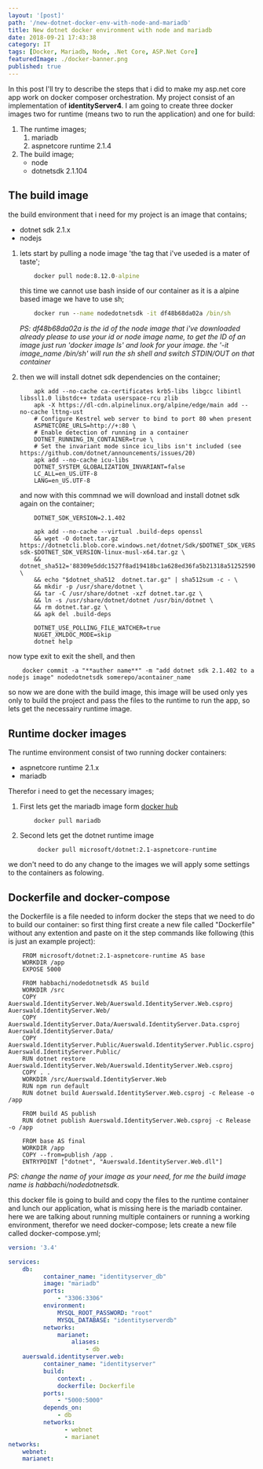 ```yaml
---
layout: '[post]'
path: '/new-dotnet-docker-env-with-node-and-mariadb'
title: New dotnet docker environment with node and mariadb
date: 2018-09-21 17:43:38
category: IT
tags: [Docker, Mariadb, Node, .Net Core, ASP.Net Core]
featuredImage: ./docker-banner.png
published: true
---
```


In this post I'll try to describe the steps that i did to make my asp.net core app work on docker composer orchestration. My project consist of an implementation of **identityServer4**.
I am going to create three docker images two for runtime (means two to run the application) and one for build:

1. The runtime images;
   1. mariadb
   2. aspnetcore runtime 2.1.4
2. The build image;
   * node
   * dotnetsdk 2.1.104

<!-- more -->
## The build image

the build environment that i need for my project is an image that contains;

* dotnet sdk 2.1.x
* nodejs

1. lets start by pulling a node image 'the tag that i've useded is a mater of taste';

    ```cmd
        docker pull node:8.12.0-alpine
    ```

    this time we cannot use bash inside of our container as it is a alpine based image we have to use sh;

    ```cmd
        docker run --name nodedotnetsdk -it df48b68da02a /bin/sh
    ```

    *PS: df48b68da02a is the id of the node image that i've downloaded already please to use your id or node image name, to get the ID of an image just run 'docker image ls' and look for your image.
    the '-it image_name /bin/sh' will run the sh shell and switch STDIN/OUT on that container*

2. then we will install dotnet sdk dependencies on the container;

    ```shell
        apk add --no-cache ca-certificates krb5-libs libgcc libintl libssl1.0 libstdc++ tzdata userspace-rcu zlib
        apk -X https://dl-cdn.alpinelinux.org/alpine/edge/main add --no-cache lttng-ust
        # Configure Kestrel web server to bind to port 80 when present
        ASPNETCORE_URLS=http://+:80 \
        # Enable detection of running in a container
        DOTNET_RUNNING_IN_CONTAINER=true \
        # Set the invariant mode since icu_libs isn't included (see https://github.com/dotnet/announcements/issues/20)
        apk add --no-cache icu-libs
        DOTNET_SYSTEM_GLOBALIZATION_INVARIANT=false
        LC_ALL=en_US.UTF-8
        LANG=en_US.UTF-8
    ```

    and now with this commnad we will download and install dotnet sdk again on the container;

    ```shell
        DOTNET_SDK_VERSION=2.1.402

        apk add --no-cache --virtual .build-deps openssl
        && wget -O dotnet.tar.gz https://dotnetcli.blob.core.windows.net/dotnet/Sdk/$DOTNET_SDK_VERSION/dotnet-sdk-$DOTNET_SDK_VERSION-linux-musl-x64.tar.gz \
        && dotnet_sha512='88309e5ddc1527f8ad19418bc1a628ed36fa5b21318a51252590ffa861e97bd4f628731bdde6cd481a1519d508c94960310e403b6cdc0e94c1781b405952ea3a' \
        && echo "$dotnet_sha512  dotnet.tar.gz" | sha512sum -c - \
        && mkdir -p /usr/share/dotnet \
        && tar -C /usr/share/dotnet -xzf dotnet.tar.gz \
        && ln -s /usr/share/dotnet/dotnet /usr/bin/dotnet \
        && rm dotnet.tar.gz \
        && apk del .build-deps

        DOTNET_USE_POLLING_FILE_WATCHER=true
        NUGET_XMLDOC_MODE=skip
        dotnet help
    ```

now type exit to exit the shell, and then

```shell
    docker commit -a "**auther name**" -m "add dotnet sdk 2.1.402 to a nodejs image" nodedotnetsdk somerepo/acontainer_name
```

so now we are done with the build image, this image will be used only yes only to build the project and pass the files to the runtime to run the app, so lets get the necessairy runtime image.

## Runtime docker images

The runtime environment consist of two running docker containers:

* aspnetcore runtime 2.1.x
* mariadb

Therefor i need to get the necessary images;

1. First lets get the mariadb image form [docker hub](hub.docker.com)

    ```shell
        docker pull mariadb
    ```

2. Second lets get the dotnet runtime image

    ```shell
         docker pull microsoft/dotnet:2.1-aspnetcore-runtime
    ```

we don't need to do any change to the images we will apply some settings to the containers as folowing.

## Dockerfile and docker-compose

the Dockerfile is a file needed to inform docker the steps that we need to do to build our container:
so first thing first create a new file called "Dockerfile" without any extention and paste on it the step commands like following (this is just an example project):  

```docker
    FROM microsoft/dotnet:2.1-aspnetcore-runtime AS base
    WORKDIR /app
    EXPOSE 5000

    FROM habbachi/nodedotnetsdk AS build
    WORKDIR /src
    COPY Auerswald.IdentityServer.Web/Auerswald.IdentityServer.Web.csproj Auerswald.IdentityServer.Web/
    COPY Auerswald.IdentityServer.Data/Auerswald.IdentityServer.Data.csproj Auerswald.IdentityServer.Data/
    COPY Auerswald.IdentityServer.Public/Auerswald.IdentityServer.Public.csproj Auerswald.IdentityServer.Public/
    RUN dotnet restore Auerswald.IdentityServer.Web/Auerswald.IdentityServer.Web.csproj
    COPY . .
    WORKDIR /src/Auerswald.IdentityServer.Web
    RUN npm run default
    RUN dotnet build Auerswald.IdentityServer.Web.csproj -c Release -o /app

    FROM build AS publish
    RUN dotnet publish Auerswald.IdentityServer.Web.csproj -c Release -o /app

    FROM base AS final
    WORKDIR /app
    COPY --from=publish /app .
    ENTRYPOINT ["dotnet", "Auerswald.IdentityServer.Web.dll"]
```

*PS: change the name of your image as your need, for me the build image name is habbachi/nodedotnetsdk.*

this docker file is going to build and copy the files to the runtime container and lunch our application, what is missing here is the mariadb container.
here we are talking about running multiple containers or running a working environment, therefor we need docker-compose;
lets create a new file called docker-compose.yml;

```yml
version: '3.4'

services:
    db:
          container_name: "identityserver_db"
          image: "mariadb"
          ports:
              - "3306:3306"
          environment:
              MYSQL_ROOT_PASSWORD: "root"
              MYSQL_DATABASE: "identityserverdb"
          networks:
              marianet:
                  aliases:
                      - db
    auerswald.identityserver.web:
          container_name: "identityserver"
          build:
              context: .
              dockerfile: Dockerfile
          ports:
              - "5000:5000"
          depends_on:
              - db
          networks:
                - webnet
                - marianet
networks:
    webnet:
    marianet:
```
